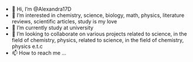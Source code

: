 - 👋 Hi, I’m @Alexandra17D
- 👀 I’m interested in chemistry, science, biology, math, physics, literature reviews, scientific articles, study is my love
- 🌱 I’m currently study at university
- 💞️ I’m looking to collaborate on various projects related to science, in the field of chemistry, physics, related to science, in the field of chemistry, physics e.t.c
- 📫 How to reach me ...

<!---
Alexandra17D/Alexandra17D is a ✨ special ✨ repository because its `README.md` (this file) appears on your GitHub profile.
You can click the Preview link to take a look at your changes.
--->
